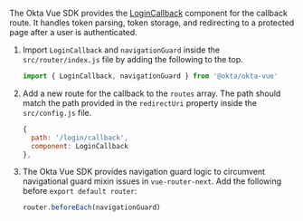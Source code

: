 The Okta Vue SDK provides the [LoginCallback](https://github.com/okta/okta-vue#use-the-logincallback-component) component for the callback route. It handles token parsing, token storage, and redirecting to a protected page after a user is authenticated.

1. Import `LoginCallback` and `navigationGuard` inside the `src/router/index.js` file by adding the following to the top.

   ```js
   import { LoginCallback, navigationGuard } from '@okta/okta-vue'
   ```

2. Add a new route for the callback to the `routes` array. The path should match the path provided in the `redirectUri` property inside the `src/config.js` file.

   ```js
   {
     path: '/login/callback',
     component: LoginCallback
   },
   ```

3. The Okta Vue SDK provides navigation guard logic to circumvent navigational guard mixin issues in `vue-router-next`. Add the following before `export default router`:

   ```js
   router.beforeEach(navigationGuard)
   ```
